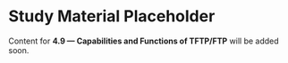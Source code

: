 # Study Material Placeholder

Content for **4.9 — Capabilities and Functions of TFTP/FTP** will be added soon.
